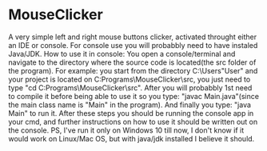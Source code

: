 # MouseClicker
A very simple left and right mouse buttons clicker, activated throught either an IDE or console. For console use you will probabbly need to have instaled Java/JDK.
How to use it in console: You open a console/terminal and navigate to the directory where the source code is located(the src folder of the program). For example:
you start from the directory C:\Users\"User" and your project is located on C:Programs\MouseClicker\src, you just need to type "cd C:Programs\MouseClicker\src".
After you will probabbly 1st need to compile it before being able to use it so you type: "javac Main.java"(since the main class name is "Main" in the program).
And finally you type: "java Main" to run it. After these steps you should be running the console app in your cmd, and further instructions on how to use it should
be written out on the console.
 PS, I've run it only on Windows 10 till now, I don't know if it would work on Linux/Mac OS, but with java/jdk installed I believe it should.

